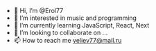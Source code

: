 - 👋 Hi, I’m @Erol77
- 👀 I’m interested in music and programming
- 🌱 I’m currently learning JavaScript, React, Next
- 💞️ I’m looking to collaborate on ...
- 📫 How to reach me veliev77@mail.ru

<!---
Erol77/Erol77 is a ✨ special ✨ repository because its `README.md` (this file) appears on your GitHub profile.
You can click the Preview link to take a look at your changes.
--->

